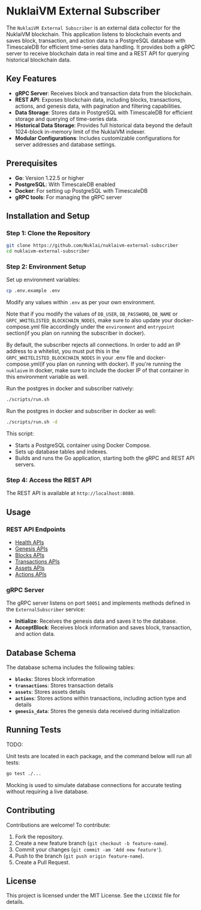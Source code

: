# NuklaiVM External Subscriber

The `NuklaiVM External Subscriber` is an external data collector for the NuklaiVM blockchain. This application listens to blockchain events and saves block, transaction, and action data to a PostgreSQL database with TimescaleDB for efficient time-series data handling. It provides both a gRPC server to receive blockchain data in real time and a REST API for querying historical blockchain data.

## Key Features

- **gRPC Server**: Receives block and transaction data from the blockchain.
- **REST API**: Exposes blockchain data, including blocks, transactions, actions, and genesis data, with pagination and filtering capabilities.
- **Data Storage**: Stores data in PostgreSQL with TimescaleDB for efficient storage and querying of time-series data.
- **Historical Data Storage**: Provides full historical data beyond the default 1024-block in-memory limit of the NuklaiVM indexer.
- **Modular Configurations**: Includes customizable configurations for server addresses and database settings.

## Prerequisites

- **Go**: Version 1.22.5 or higher
- **PostgreSQL**: With TimescaleDB enabled
- **Docker**: For setting up PostgreSQL with TimescaleDB
- **gRPC tools**: For managing the gRPC server

## Installation and Setup

### Step 1: Clone the Repository

```sh
git clone https://github.com/Nuklai/nuklaivm-external-subscriber
cd nuklaivm-external-subscriber
```

### Step 2: Environment Setup

Set up environment variables:

```sh
cp .env.example .env
```

Modify any values within `.env` as per your own environment.

Note that if you modify the values of `DB_USER`, `DB_PASSWORD`, `DB_NAME` or `GRPC_WHITELISTED_BLOCKCHAIN_NODES`, make sure to also update your docker-compose.yml file accordingly under the `environment` and `entrypoint` section(if you plan on running the subscriber in docker).

By default, the subscriber rejects all connections. In order to add an IP address to a whitelist, you must put this in the `GRPC_WHITELISTED_BLOCKCHAIN_NODES` in your .env file and docker-compose.yml(if you plan on running with docker). If you're running the `nuklaivm` in docker, make sure to include the docker IP of that container in this environment variable as well.

Run the postgres in docker and subscriber natively:

```sh
./scripts/run.sh
```

Run the postgres in docker and subscriber in docker as well:

```sh
./scripts/run.sh -d
```

This script:

- Starts a PostgreSQL container using Docker Compose.
- Sets up database tables and indexes.
- Builds and runs the Go application, starting both the gRPC and REST API servers.

### Step 4: Access the REST API

The REST API is available at `http://localhost:8080`.

## Usage

### REST API Endpoints

- [Health APIs](./docs/rest_api/health.md)
- [Genesis APIs](./docs/rest_api/genesis.md)
- [Blocks APIs](./docs/rest_api/blocks.md)
- [Transactions APIs](./docs/rest_api/transactions.md)
- [Assets APIs](./docs/rest_api/assets.md)
- [Actions APIs](./docs/rest_api/actions.md)

### gRPC Server

The gRPC server listens on port `50051` and implements methods defined in the `ExternalSubscriber` service:

- **Initialize**: Receives the genesis data and saves it to the database.
- **AcceptBlock**: Receives block information and saves block, transaction, and action data.

## Database Schema

The database schema includes the following tables:

- **`blocks`**: Stores block information
- **`transactions`**: Stores transaction details
- **`assets`**: Stores assets details
- **`actions`**: Stores actions within transactions, including action type and details
- **`genesis_data`**: Stores the genesis data received during initialization

## Running Tests

TODO:

Unit tests are located in each package, and the command below will run all tests:

```sh
go test ./...
```

Mocking is used to simulate database connections for accurate testing without requiring a live database.

## Contributing

Contributions are welcome! To contribute:

1. Fork the repository.
2. Create a new feature branch (`git checkout -b feature-name`).
3. Commit your changes (`git commit -am 'Add new feature'`).
4. Push to the branch (`git push origin feature-name`).
5. Create a Pull Request.

## License

This project is licensed under the MIT License. See the `LICENSE` file for details.
